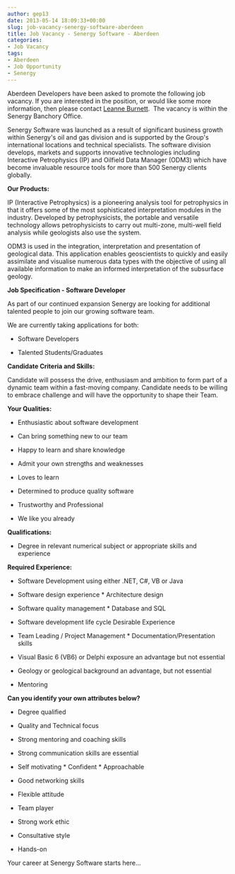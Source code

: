 ```yaml
---
author: gep13
date: 2013-05-14 18:09:33+00:00
slug: job-vacancy-senergy-software-aberdeen
title: Job Vacancy - Senergy Software - Aberdeen
categories:
- Job Vacancy
tags:
- Aberdeen
- Job Opportunity
- Senergy
---
```


Aberdeen Developers have been asked to promote the following job vacancy. If you are interested in the position, or would like some more information, then please contact [Leanne Burnett](mailto:leanne.burnett@senergyworld.com ).  The vacancy is within the Senergy Banchory Office.


Senergy Software was launched as a result of significant business growth within Senergy's oil and gas division and is supported by the Group's international locations and technical specialists. The software division develops, markets and supports innovative technologies including Interactive Petrophysics (IP) and Oilfield Data Manager (ODM3) which have become invaluable resource tools for more than 500 Senergy clients globally.

**Our Products:**

IP (Interactive Petrophysics) is a pioneering analysis tool for petrophysics in that it offers some of the most sophisticated interpretation modules in the industry. Developed by petrophysicists, the portable and versatile technology allows petrophysicists to carry out multi-zone, multi-well field analysis while geologists also use the system.

ODM3 is used in the integration, interpretation and presentation of geological data. This application enables geoscientists to quickly and easily assimilate and visualise numerous data types with the objective of using all available information to make an informed interpretation of the subsurface geology.

**Job Specification - Software Developer**

As part of our continued expansion Senergy are looking for additional talented people to join our growing software team.

We are currently taking applications for both:




  * Software Developers


  * Talented Students/Graduates


**Candidate Criteria and Skills:**

Candidate will possess the drive, enthusiasm and ambition to form part of a dynamic team within a fast-moving company. Candidate needs to be willing to embrace challenge and will have the opportunity to shape their Team.

**Your Qualities:**




   * Enthusiastic about software development


   * Can bring something new to our team


   * Happy to learn and share knowledge


   * Admit your own strengths and weaknesses


   * Loves to learn


   * Determined to produce quality software


   * Trustworthy and Professional


   * We like you already


**Qualifications:**




  * Degree in relevant numerical subject or appropriate skills and experience


**Required Experience:**




   * Software Development using either .NET, C#, VB or Java


   * Software design experience * Architecture design


   * Software quality management * Database and SQL


   * Software development life cycle Desirable Experience


   * Team Leading / Project Management * Documentation/Presentation skills


   * Visual Basic 6 (VB6) or Delphi exposure an advantage but not essential


   * Geology or geological background an advantage, but not essential


   * Mentoring


**Can you identify your own attributes below?**




   * Degree qualified


   * Quality and Technical focus


   * Strong mentoring and coaching skills


   * Strong communication skills are essential


   * Self motivating * Confident * Approachable


   * Good networking skills


   * Flexible attitude


   * Team player


   * Strong work ethic


   * Consultative style


   * Hands-on


Your career at Senergy Software starts here...
